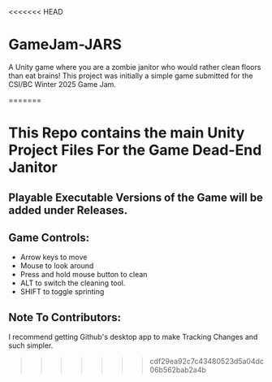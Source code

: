 <<<<<<< HEAD
# GameJam-JARS
A Unity game where you are a zombie janitor who would rather clean floors than eat brains! This project was initially a simple game submitted for the CSI/BC Winter 2025 Game Jam. 

=======
# This Repo contains the main Unity Project Files For the Game Dead-End Janitor
## Playable Executable Versions of the Game will be added under Releases.

## Game Controls: 
- Arrow keys to move
- Mouse to look around
- Press and hold mouse button to clean
- ALT to switch the cleaning tool. 
- SHIFT to toggle sprinting

## Note To Contributors:
I recommend getting Github's desktop app to make Tracking Changes and such simpler.
>>>>>>> cdf29ea92c7c43480523d5a04dc06b562bab2a4b
